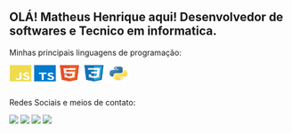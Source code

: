 ## OLÁ! Matheus Henrique aqui! Desenvolvedor de softwares e Tecnico em informatica.
Minhas principais linguagens de programação:
<div>
<img align="center" alt="Matheus-JS" height="30" width="40" src="https://raw.githubusercontent.com/devicons/devicon/master/icons/javascript/javascript-plain.svg">
<img align="center" alt="Matheus-TS" height="30" width="40" src="https://raw.githubusercontent.com/devicons/devicon/master/icons/typescript/typescript-original.svg">  
<img align="center" alt="Matheus-HTML" height="30" width="40" src="https://raw.githubusercontent.com/devicons/devicon/master/icons/html5/html5-original.svg">  
<img align="center" alt="Matheus-CSS" height="30" width="40" src="https://raw.githubusercontent.com/devicons/devicon/master/icons/css3/css3-original.svg">  
<img align="center" alt="Matheus-Python" height="30" width="40" src="https://raw.githubusercontent.com/devicons/devicon/master/icons/python/python-original.svg">
</div>

##
Redes Sociais e meios de contato:
  <div>
   <a href="https://instagram.com/_.matheusbarros?igshid=NGExMmI2YTkyZg==" target"_blank"><img src="https://img.shields.io/badge/-Instagram-%23E4405F?style=for-the-badge&logo=instagram&logoColor=white" target"_blank"></a>
    <a href="mailto:math.henrique.barros@gmail.com" target"_blank"><img src="https://img.shields.io/badge/Gmail-D14836?style=for-the-badge&logo=gmail&logoColor=white" target"_blank"></a>
    <a href="https://www.linkedin.com/in/matheushenriquebarroscwb/" target"_blank"><img src="https://img.shields.io/badge/LinkedIn-0077B5?style=for-the-badge&logo=linkedin&logoColor=white" target"_blank"></a>
    <a href="" target"_blank"><img src="https://img.shields.io/badge/website-000000?style=for-the-badge&logo=About.me&logoColor=white" target"_blank"></a>
  </div>
